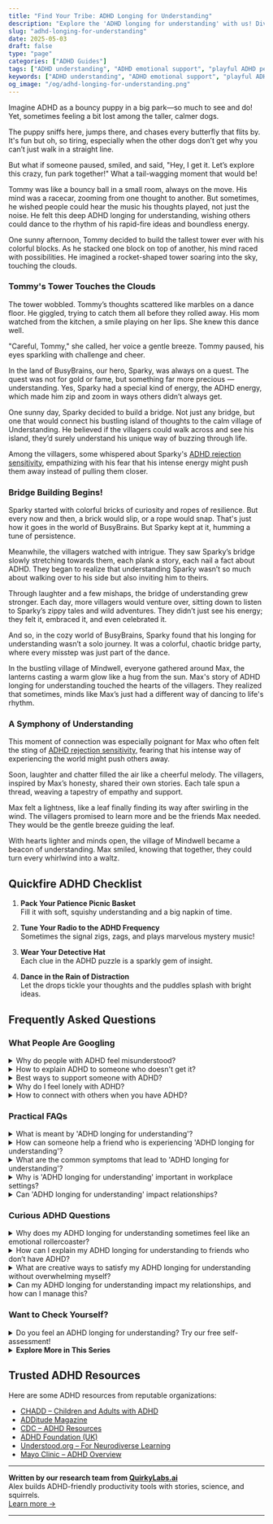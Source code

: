 ```yaml
---
title: "Find Your Tribe: ADHD Longing for Understanding"
description: "Explore the 'ADHD longing for understanding' with us! Dive into a blog that feels like a warm hug, offering insights that make you feel seen and celebrated in your unique journey."
slug: "adhd-longing-for-understanding"
date: 2025-05-03
draft: false
type: "page"
categories: ["ADHD Guides"]
tags: ["ADHD understanding", "ADHD emotional support", "playful ADHD perspective", "adult ADHD experiences", "ADHD creative thinking", "ADHD validation", "connecting with ADHD"]
keywords: ["ADHD understanding", "ADHD emotional support", "playful ADHD perspective", "adult ADHD experiences", "ADHD creative thinking", "ADHD validation", "connecting with ADHD"]
og_image: "/og/adhd-longing-for-understanding.png"
---
```


Imagine ADHD as a bouncy puppy in a big park—so much to see and do! Yet, sometimes feeling a bit lost among the taller, calmer dogs.

The puppy sniffs here, jumps there, and chases every butterfly that flits by. It's fun but oh, so tiring, especially when the other dogs don’t get why you can’t just walk in a straight line.

But what if someone paused, smiled, and said, "Hey, I get it. Let’s explore this crazy, fun park together!" What a tail-wagging moment that would be!

Tommy was like a bouncy ball in a small room, always on the move. His mind was a racecar, zooming from one thought to another. But sometimes, he wished people could hear the music his thoughts played, not just the noise. He felt this deep ADHD longing for understanding, wishing others could dance to the rhythm of his rapid-fire ideas and boundless energy.

One sunny afternoon, Tommy decided to build the tallest tower ever with his colorful blocks. As he stacked one block on top of another, his mind raced with possibilities. He imagined a rocket-shaped tower soaring into the sky, touching the clouds.

### Tommy's Tower Touches the Clouds

The tower wobbled. Tommy’s thoughts scattered like marbles on a dance floor. He giggled, trying to catch them all before they rolled away. His mom watched from the kitchen, a smile playing on her lips. She knew this dance well.

"Careful, Tommy," she called, her voice a gentle breeze. Tommy paused, his eyes sparkling with challenge and cheer.

In the land of BusyBrains, our hero, Sparky, was always on a quest. The quest was not for gold or fame, but something far more precious — understanding. Yes, Sparky had a special kind of energy, the ADHD energy, which made him zip and zoom in ways others didn’t always get.

One sunny day, Sparky decided to build a bridge. Not just any bridge, but one that would connect his bustling island of thoughts to the calm village of Understanding. He believed if the villagers could walk across and see his island, they’d surely understand his unique way of buzzing through life.

Among the villagers, some whispered about Sparky's [ADHD rejection sensitivity](/pages/adhd-rejection-sensitivity/), empathizing with his fear that his intense energy might push them away instead of pulling them closer.

### Bridge Building Begins!

Sparky started with colorful bricks of curiosity and ropes of resilience. But every now and then, a brick would slip, or a rope would snap. That's just how it goes in the world of BusyBrains. But Sparky kept at it, humming a tune of persistence.

Meanwhile, the villagers watched with intrigue. They saw Sparky’s bridge slowly stretching towards them, each plank a story, each nail a fact about ADHD. They began to realize that understanding Sparky wasn’t so much about walking over to his side but also inviting him to theirs.

Through laughter and a few mishaps, the bridge of understanding grew stronger. Each day, more villagers would venture over, sitting down to listen to Sparky’s zippy tales and wild adventures. They didn’t just see his energy; they felt it, embraced it, and even celebrated it.

And so, in the cozy world of BusyBrains, Sparky found that his longing for understanding wasn’t a solo journey. It was a colorful, chaotic bridge party, where every misstep was just part of the dance.

In the bustling village of Mindwell, everyone gathered around Max, the lanterns casting a warm glow like a hug from the sun. Max's story of ADHD longing for understanding touched the hearts of the villagers. They realized that sometimes, minds like Max’s just had a different way of dancing to life's rhythm.

### A Symphony of Understanding

This moment of connection was especially poignant for Max who often felt the sting of [ADHD rejection sensitivity](/pages/adhd-rejection-sensitivity/), fearing that his intense way of experiencing the world might push others away.

Soon, laughter and chatter filled the air like a cheerful melody. The villagers, inspired by Max’s honesty, shared their own stories. Each tale spun a thread, weaving a tapestry of empathy and support.

Max felt a lightness, like a leaf finally finding its way after swirling in the wind. The villagers promised to learn more and be the friends Max needed. They would be the gentle breeze guiding the leaf.

With hearts lighter and minds open, the village of Mindwell became a beacon of understanding. Max smiled, knowing that together, they could turn every whirlwind into a waltz.

## Quickfire ADHD Checklist

1. **Pack Your Patience Picnic Basket**  
   Fill it with soft, squishy understanding and a big napkin of time.

2. **Tune Your Radio to the ADHD Frequency**  
   Sometimes the signal zigs, zags, and plays marvelous mystery music!

3. **Wear Your Detective Hat**  
   Each clue in the ADHD puzzle is a sparkly gem of insight.

4. **Dance in the Rain of Distraction**  
   Let the drops tickle your thoughts and the puddles splash with bright ideas.

## Frequently Asked Questions



### What People Are Googling

<details><summary>Why do people with ADHD feel misunderstood?</summary><p>People with ADHD often feel misunderstood because their brains work in unique and vibrant ways that don't always align with conventional expectations. This can lead to difficulties in communication, as well as differences in processing information and managing tasks, which might not be immediately apparent to others. Additionally, the variability in how ADHD manifests from person to person can lead to misconceptions and stereotypes, which only compounds the feeling of being misunderstood. It’s really like each person with ADHD speaks their own dialect of brain language, and finding those who understand it can be truly comforting.</p></details>
<details><summary>How to explain ADHD to someone who doesn't get it?</summary><p>Explaining ADHD to someone who doesn't quite understand it can feel like a big task, but think of it as an opportunity to bridge that gap with warmth and clarity. You might start by saying that ADHD, or Attention Deficit Hyperactivity Disorder, is like having a brain that's tuned to a different frequency, where focus and attention shift in unique and unpredictable ways. It's not about lacking willpower or motivation, but more about how their brain manages attention and regulates impulses. You can also mention that people with ADHD often have incredible strengths, such as creativity and problem-solving skills, making their way of thinking not just different, but also special and valuable.</p></details>
<details><summary>Best ways to support someone with ADHD?</summary><p>Supporting someone with ADHD wonderfully starts with understanding and patience. A great way to help is by maintaining clear, consistent communication and giving gentle reminders or lists to assist with memory and organization. Encourage and celebrate their unique strengths and interests, which can boost confidence and focus. Lastly, creating a calm, structured environment together can really help in managing daily tasks more effectively.</p></details>
<details><summary>Why do I feel lonely with ADHD?</summary><p>Feeling lonely when you have ADHD is quite common, and it's really understandable. ADHD can sometimes make social interactions a bit tricky—maybe you're worried about interrupting others, or feel like you're out of sync in conversations. Also, the intense focus on your interests can sometimes leave you feeling isolated if others don't share the same passions. Remember, you're not alone in this feeling, and there are communities and groups where you can connect with people who understand exactly what you're going through.</p></details>
<details><summary>How to connect with others when you have ADHD?</summary><p>Connecting with others when you have ADHD can indeed feel daunting, but remember, your vibrant energy and unique perspectives are truly a gift! A great start is to lean into activities that spark your interest, as these settings can make social interactions more natural and engaging for you. Consider joining clubs or groups that align with your passions, whether that’s a book club, a hiking group, or an art class. These environments not only play to your strengths but also give you common ground with others, making it easier to forge meaningful connections.</p></details>



### Practical FAQs

<details><summary>What is meant by 'ADHD longing for understanding'?</summary><p>The phrase "ADHD longing for understanding" really captures the deep desire many individuals with ADHD have for acceptance and comprehension from others about their experiences. Living with ADHD can often feel like you're misunderstood by those around you, whether it's friends, family, or colleagues. This longing is about wishing that others could see beyond the surface-level challenges and appreciate the unique perspectives and strengths that come with ADHD. It’s a heartfelt wish for empathy and true connection, where one’s whole self, including the ADHD part, is recognized and valued.</p></details>
<details><summary>How can someone help a friend who is experiencing 'ADHD longing for understanding'?</summary><p>It's wonderful that you want to support your friend! A cozy start could be to gently ask them to share what they’re feeling or experiencing, letting them know you’re there to listen without judgment. Validate their feelings by acknowledging that ADHD can indeed make certain aspects of life particularly challenging. You could also suggest exploring resources together like books or podcasts about ADHD, which can help both of you understand their experiences more deeply. Offering a steady presence and an open heart can make all the difference.</p></details>
<details><summary>What are the common symptoms that lead to 'ADHD longing for understanding'?</summary><p>Absolutely, it's so common to yearn for understanding when you're navigating ADHD! This longing often stems from symptoms like feeling misunderstood due to inconsistent performance at work or school, difficulties in maintaining relationships, or challenges in managing daily tasks which others seem to handle more easily. This can make you feel isolated or different, intensifying the desire to be understood and accepted just as you are. Remember, you're not alone in this feeling, and reaching out to communities or professionals who get it can be incredibly comforting and helpful.</p></details>
<details><summary>Why is 'ADHD longing for understanding' important in workplace settings?</summary><p>Absolutely, understanding ADHD in the workplace is so crucial! When colleagues and managers have a good grasp of what ADHD entails, it fosters a more inclusive and supportive environment. This understanding can lead to adjustments that enhance productivity and job satisfaction for everyone, not just those with ADHD. It's all about creating a space where everyone’s unique strengths and challenges are acknowledged and embraced, making the workplace a cozy corner for success.</p></details>
<details><summary>Can 'ADHD longing for understanding' impact relationships?</summary><p>Absolutely, the longing for understanding that often accompanies ADHD can definitely impact relationships. This feeling stems from a desire to be seen and accepted for who you truly are, including the nuances of ADHD. When friends, family, or partners genuinely try to understand, it can strengthen bonds and build trust. However, if there's a lack of understanding, it might lead to feelings of isolation or being misunderstood. It’s important for both sides to openly communicate and work together to foster empathy and support.</p></details>



### Curious ADHD Questions

<details><summary>Why does my ADHD longing for understanding sometimes feel like an emotional rollercoaster?</summary><p>Oh, that feeling is indeed like being on an emotional rollercoaster, isn't it? With ADHD, your brain is wired to crave stimulation and understanding, and when those needs aren't met, it can definitely stir up intense emotions. This longing might feel even stronger when you encounter inconsistent feedback from others or when you're trying to navigate environments that don't quite align with your natural way of processing information. Remember, it's completely okay to feel this way—seeking understanding is a sign of your deep desire to connect and engage with the world around you.</p></details>
<details><summary>How can I explain my ADHD longing for understanding to friends who don’t have ADHD?</summary><p>Explaining your ADHD to friends who don't have it can feel a bit daunting, but it's a wonderful step towards deeper understanding and connection. Start by sharing how ADHD affects your day-to-day life in simple, relatable terms, focusing on specific examples that highlight your experiences and challenges. You might say something like, "Sometimes, my mind feels like a browser with too many tabs open, and it's hard to focus on just one." Encourage questions and offer resources like articles or videos that have resonated with you; this can help them see your world through a more empathetic lens. Remember, your experiences are valid, and opening up about them can strengthen your friendships.</p></details>
<details><summary>What are creative ways to satisfy my ADHD longing for understanding without overwhelming myself?</summary><p>Absolutely, finding a balance is key! One creative way to satisfy your ADHD curiosity without getting overwhelmed is to use a timer for short bursts of focused learning—say, 15 minutes. Dive into a topic you love, then take a brief break before your next burst. You can also mix different types of learning, like watching a short video, then switching to an engaging podcast or a hands-on project. This variety keeps your brain engaged and helps prevent burnout, turning learning into a cozy, enjoyable routine!</p></details>
<details><summary>Can my ADHD longing for understanding impact my relationships, and how can I manage this?</summary><p>Absolutely, your longing for understanding due to ADHD can affect your relationships, but it's perfectly normal to feel this way. This longing often stems from a desire to connect deeply and be understood by those around you. To manage this, try to communicate openly about your feelings and needs with your loved ones. Also, finding a supportive community or a group who shares similar experiences can be incredibly validating and comforting. Remember, seeking understanding is a sign of your deep commitment to your relationships, and that's something truly special.</p></details>



### Want to Check Yourself?

<details><summary>Do you feel an ADHD longing for understanding? Try our free self-assessment!</summary><p>Absolutely, seeking understanding about how your brain works can be incredibly validating! If you're curious or feel that something about your mental processes seems a bit different, our free self-assessment might be just the right starting point. It's designed to be user-friendly and can help clarify some of your experiences. Remember, taking a step towards understanding yourself better is a brave and loving act, and we're here to support you on this journey!</p></details>

<script type="application/ld+json">
{
  "@context": "https://schema.org",
  "@type": "FAQPage",
  "mainEntity": [
    {
      "@type": "Question",
      "name": "Why do people with ADHD feel misunderstood?",
      "acceptedAnswer": {
        "@type": "Answer",
        "text": "People with ADHD often feel misunderstood because their brains work in unique and vibrant ways that don't always align with conventional expectations. This can lead to difficulties in communication, as well as differences in processing information and managing tasks, which might not be immediately apparent to others. Additionally, the variability in how ADHD manifests from person to person can lead to misconceptions and stereotypes, which only compounds the feeling of being misunderstood. It\u2019s really like each person with ADHD speaks their own dialect of brain language, and finding those who understand it can be truly comforting."
      }
    },
    {
      "@type": "Question",
      "name": "How to explain ADHD to someone who doesn't get it?",
      "acceptedAnswer": {
        "@type": "Answer",
        "text": "Explaining ADHD to someone who doesn't quite understand it can feel like a big task, but think of it as an opportunity to bridge that gap with warmth and clarity. You might start by saying that ADHD, or Attention Deficit Hyperactivity Disorder, is like having a brain that's tuned to a different frequency, where focus and attention shift in unique and unpredictable ways. It's not about lacking willpower or motivation, but more about how their brain manages attention and regulates impulses. You can also mention that people with ADHD often have incredible strengths, such as creativity and problem-solving skills, making their way of thinking not just different, but also special and valuable."
      }
    },
    {
      "@type": "Question",
      "name": "Best ways to support someone with ADHD?",
      "acceptedAnswer": {
        "@type": "Answer",
        "text": "Supporting someone with ADHD wonderfully starts with understanding and patience. A great way to help is by maintaining clear, consistent communication and giving gentle reminders or lists to assist with memory and organization. Encourage and celebrate their unique strengths and interests, which can boost confidence and focus. Lastly, creating a calm, structured environment together can really help in managing daily tasks more effectively."
      }
    },
    {
      "@type": "Question",
      "name": "Why do I feel lonely with ADHD?",
      "acceptedAnswer": {
        "@type": "Answer",
        "text": "Feeling lonely when you have ADHD is quite common, and it's really understandable. ADHD can sometimes make social interactions a bit tricky\u2014maybe you're worried about interrupting others, or feel like you're out of sync in conversations. Also, the intense focus on your interests can sometimes leave you feeling isolated if others don't share the same passions. Remember, you're not alone in this feeling, and there are communities and groups where you can connect with people who understand exactly what you're going through."
      }
    },
    {
      "@type": "Question",
      "name": "How to connect with others when you have ADHD?",
      "acceptedAnswer": {
        "@type": "Answer",
        "text": "Connecting with others when you have ADHD can indeed feel daunting, but remember, your vibrant energy and unique perspectives are truly a gift! A great start is to lean into activities that spark your interest, as these settings can make social interactions more natural and engaging for you. Consider joining clubs or groups that align with your passions, whether that\u2019s a book club, a hiking group, or an art class. These environments not only play to your strengths but also give you common ground with others, making it easier to forge meaningful connections."
      }
    }
  ]
}
</script>
<script type="application/ld+json">
{
  "@context": "https://schema.org",
  "@type": "Article",
  "author": {
    "@type": "Person",
    "name": "QuirkyLabs",
    "url": "https://quirkylabs.ai/about"
  },
  "headline": "\"Find Your Tribe: ADHD Longing for Understanding\"",
  "mainEntityOfPage": "https://blog.quirkylabs.ai/pages/adhd-longing-for-understanding/",
  "datePublished": "2025-05-03"
}
</script>
<script type="application/ld+json">
{
  "@context": "https://schema.org",
  "@type": "BreadcrumbList",
  "itemListElement": [
    {
      "@type": "ListItem",
      "position": 1,
      "name": "Home",
      "item": "https://quirkylabs.ai/"
    },
    {
      "@type": "ListItem",
      "position": 2,
      "name": "Blog",
      "item": "https://blog.quirkylabs.ai/"
    },
    {
      "@type": "ListItem",
      "position": 3,
      "name": "\"Find Your Tribe: ADHD Longing for Understanding\"",
      "item": "https://blog.quirkylabs.ai/pages/adhd-longing-for-understanding/"
    }
  ]
}
</script>

<details>
<summary><strong>Explore More in This Series</strong></summary>

- [Adhd Intense Emotions Alone](/pages/adhd-intense-emotions-alone/)
- [Adhd Nobody Gets My Brain](/pages/adhd-nobody-gets-my-brain/)
- [Adhd Feel Alone](/pages/adhd-feel-alone/)
- [Adhd Cant Explain Yourself](/pages/adhd-cant-explain-yourself/)
- [Adhd Connection Overwhelm](/pages/adhd-connection-overwhelm/)
- [Adhd Hiding True Self](/pages/adhd-hiding-true-self/)
- [Adhd Social Anxiety Layer](/pages/adhd-social-anxiety-layer/)
- [Adhd No One Understands Me](/pages/adhd-no-one-understands-me/)
</details>



## Trusted ADHD Resources

Here are some ADHD resources from reputable organizations:

- [CHADD – Children and Adults with ADHD](https://chadd.org)
- [ADDitude Magazine](https://www.additudemag.com)
- [CDC – ADHD Resources](https://www.cdc.gov/ncbddd/adhd)
- [ADHD Foundation (UK)](https://www.adhdfoundation.org.uk)
- [Understood.org – For Neurodiverse Learning](https://www.understood.org)
- [Mayo Clinic – ADHD Overview](https://www.mayoclinic.org/diseases-conditions/adhd)


---

**Written by our research team from [QuirkyLabs.ai](https://quirkylabs.ai)**  
Alex builds ADHD-friendly productivity tools with stories, science, and squirrels.  
[Learn more →](https://quirkylabs.ai)

---